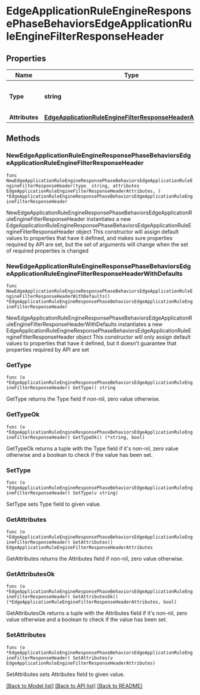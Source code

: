 # EdgeApplicationRuleEngineResponsePhaseBehaviorsEdgeApplicationRuleEngineFilterResponseHeader

## Properties

Name | Type | Description | Notes
------------ | ------------- | ------------- | -------------
**Type** | **string** | * &#x60;filter_response_header&#x60; - filter_response_header | 
**Attributes** | [**EdgeApplicationRuleEngineFilterResponseHeaderAttributes**](EdgeApplicationRuleEngineFilterResponseHeaderAttributes.md) |  | 

## Methods

### NewEdgeApplicationRuleEngineResponsePhaseBehaviorsEdgeApplicationRuleEngineFilterResponseHeader

`func NewEdgeApplicationRuleEngineResponsePhaseBehaviorsEdgeApplicationRuleEngineFilterResponseHeader(type_ string, attributes EdgeApplicationRuleEngineFilterResponseHeaderAttributes, ) *EdgeApplicationRuleEngineResponsePhaseBehaviorsEdgeApplicationRuleEngineFilterResponseHeader`

NewEdgeApplicationRuleEngineResponsePhaseBehaviorsEdgeApplicationRuleEngineFilterResponseHeader instantiates a new EdgeApplicationRuleEngineResponsePhaseBehaviorsEdgeApplicationRuleEngineFilterResponseHeader object
This constructor will assign default values to properties that have it defined,
and makes sure properties required by API are set, but the set of arguments
will change when the set of required properties is changed

### NewEdgeApplicationRuleEngineResponsePhaseBehaviorsEdgeApplicationRuleEngineFilterResponseHeaderWithDefaults

`func NewEdgeApplicationRuleEngineResponsePhaseBehaviorsEdgeApplicationRuleEngineFilterResponseHeaderWithDefaults() *EdgeApplicationRuleEngineResponsePhaseBehaviorsEdgeApplicationRuleEngineFilterResponseHeader`

NewEdgeApplicationRuleEngineResponsePhaseBehaviorsEdgeApplicationRuleEngineFilterResponseHeaderWithDefaults instantiates a new EdgeApplicationRuleEngineResponsePhaseBehaviorsEdgeApplicationRuleEngineFilterResponseHeader object
This constructor will only assign default values to properties that have it defined,
but it doesn't guarantee that properties required by API are set

### GetType

`func (o *EdgeApplicationRuleEngineResponsePhaseBehaviorsEdgeApplicationRuleEngineFilterResponseHeader) GetType() string`

GetType returns the Type field if non-nil, zero value otherwise.

### GetTypeOk

`func (o *EdgeApplicationRuleEngineResponsePhaseBehaviorsEdgeApplicationRuleEngineFilterResponseHeader) GetTypeOk() (*string, bool)`

GetTypeOk returns a tuple with the Type field if it's non-nil, zero value otherwise
and a boolean to check if the value has been set.

### SetType

`func (o *EdgeApplicationRuleEngineResponsePhaseBehaviorsEdgeApplicationRuleEngineFilterResponseHeader) SetType(v string)`

SetType sets Type field to given value.


### GetAttributes

`func (o *EdgeApplicationRuleEngineResponsePhaseBehaviorsEdgeApplicationRuleEngineFilterResponseHeader) GetAttributes() EdgeApplicationRuleEngineFilterResponseHeaderAttributes`

GetAttributes returns the Attributes field if non-nil, zero value otherwise.

### GetAttributesOk

`func (o *EdgeApplicationRuleEngineResponsePhaseBehaviorsEdgeApplicationRuleEngineFilterResponseHeader) GetAttributesOk() (*EdgeApplicationRuleEngineFilterResponseHeaderAttributes, bool)`

GetAttributesOk returns a tuple with the Attributes field if it's non-nil, zero value otherwise
and a boolean to check if the value has been set.

### SetAttributes

`func (o *EdgeApplicationRuleEngineResponsePhaseBehaviorsEdgeApplicationRuleEngineFilterResponseHeader) SetAttributes(v EdgeApplicationRuleEngineFilterResponseHeaderAttributes)`

SetAttributes sets Attributes field to given value.



[[Back to Model list]](../README.md#documentation-for-models) [[Back to API list]](../README.md#documentation-for-api-endpoints) [[Back to README]](../README.md)


